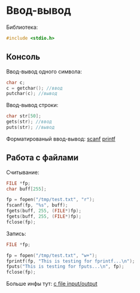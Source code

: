 # Ввод-вывод
Библиотека:
```c
#include <stdio.h>
```

## Консоль
Ввод-вывод одного символа:
```c
char c;
c = getchar(); //ввод
putchar(c); //вывод
```

Ввод-вывод строки:
```c
char str[50];
gets(str); //ввод
puts(str); //вывод
```

Форматированый ввод-вывод:
[scanf](https://metanit.com/cpp/c/2.14.php)
[printf](https://metanit.com/cpp/c/2.4.php)

## Работа с файлами
Считывание:
```c
FILE *fp;
char buff[255];

fp = fopen("/tmp/test.txt", "r");
fscanf(fp, "%s", buff);
fgets(buff, 255, (FILE*)fp);
fgets(buff, 255, (FILE*)fp);
fclose(fp);
```
Запись:
```c
FILE *fp;

fp = fopen("/tmp/test.txt", "w+");
fprintf(fp, "This is testing for fprintf...\n");
fputs("This is testing for fputs...\n", fp);
fclose(fp);
```
Больше инфы тут: [c file input/output](https://www.tutorialspoint.com/cprogramming/c_file_io.htm)